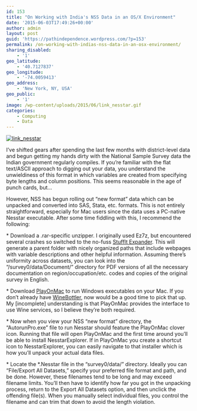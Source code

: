 ```yaml
---
id: 153
title: "On Working with India's NSS Data in an OS/X Environment"
date: '2015-06-03T17:49:26+00:00'
author: admin
layout: post
guid: 'https://pathindependence.wordpress.com/?p=153'
permalink: /on-working-with-indias-nss-data-in-an-osx-environment/
sharing_disabled:
    - '1'
geo_latitude:
    - '40.7127837'
geo_longitude:
    - '-74.0059413'
geo_address:
    - 'New York, NY, USA'
geo_public:
    - '1'
image: /wp-content/uploads/2015/06/link_nesstar.gif
categories:
    - Computing
    - Data
---
```


[![link_nesstar](https://pathindependence.files.wordpress.com/2015/06/link_nesstar.gif?resize=300%2C65)](https://pathindependence.files.wordpress.com/2015/06/link_nesstar.gif?resize=300%2C65)

I’ve shifted gears after spending the last few months with district-level data and begun getting my hands dirty with the National Sample Survey data the Indian government regularly compiles. If you’re familiar with the flat text/ASCII approach to digging out your data, you understand the unwieldiness of this format in which variables are created from specifying byte lengths and column positions. This seems reasonable in the age of punch cards, but…

However, NSS has begun rolling out “new format” data which can be unpacked and converted into SAS, Stata, etc. formats. This is not entirely straightforward, especially for Mac users since the data uses a PC-native Nesstar executable. After some time fiddling with this, I recommend the following:

\* Download a .rar-specific unzipper. I originally used Ez7z, but encountered several crashes so switched to the no-fuss [StuffIt Expander](http://www.macupdate.com/app/mac/20954/stuffit-expander). This will generate a parent folder with nicely organized paths that include webpages with variable descriptions and other helpful information. Assuming there’s uniformity across datasets, you can look into the “/survey0/data/Document/” directory for PDF versions of all the necessary documentation on region/occupation/etc. codes and copies of the original survey in English.

\* Download [PlayOnMac](https://www.playonmac.com/en/) to run Windows executables on your Mac. If you don’t already have [WineBottler](http://winebottler.kronenberg.org/), now would be a good time to pick that up. My \[incomplete\] understanding is that PlayOnMac provides the interface to use Wine services, so I believe they’re both required.

\* Now when you view your NSS “new format” directory, the “AutorunPro.exe” file to run Nesstar should feature the PlayOnMac clover icon. Running that file will open PlayOnMac and the first time around you’ll be able to install NesstarExplorer. If in PlayOnMac you create a shortcut icon to NesstarExplorer, you can easily navigate to that installer which is how you’ll unpack your actual data files.

\* Locate the \*.Nesstar file in the “survey0/data/” directory. Ideally you can “File/Export All Datasets,” specify your preferred file format and path, and be done. However, these filenames tend to be long and may exceed filename limits. You’ll then have to identify how far you got in the unpacking process, return to the Export All Datasets option, and then unclick the offending file(s). When you manually select individual files, you control the filename and can trim that down to avoid the length violation.

<div class="geo geo-post" id="geo-post-153" style="display: none"><span class="latitude">40.7127837</span><span class="longitude">-74.0059413</span></div>
